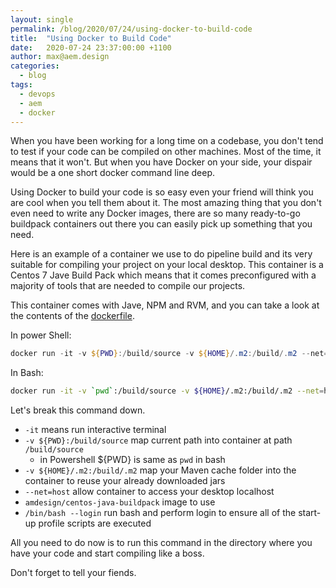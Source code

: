 ```yaml
---
layout: single
permalink: /blog/2020/07/24/using-docker-to-build-code
title:  "Using Docker to Build Code"
date:   2020-07-24 23:37:00:00 +1100
author: max@aem.design
categories:
  - blog
tags:
  - devops
  - aem
  - docker
---
```


When you have been working for a long time on a codebase, you don't tend to test if your code can be compiled on other machines. Most of the time, it means that it won't. But when you have Docker on your side, your dispair would be a one short docker command line deep.

Using Docker to build your code is so easy even your friend will think you are cool when you tell them about it.  The most amazing thing that you don't even need to write any Docker images, there are so many ready-to-go buildpack containers out there you can easily pick up something that you need.

Here is an example of a container we use to do pipeline build and its very suitable for compiling your project on your local desktop. This container is a Centos 7 Jave Build Pack which means that it comes preconfigured with a majority of tools that are needed to compile our projects.

This container comes with Jave, NPM and RVM, and you can take a look at the contents of the [dockerfile](https://github.com/aem-design/docker-centos-java-buildpack/blob/master/Dockerfile).

In power Shell:

```powershell
docker run -it -v ${PWD}:/build/source -v ${HOME}/.m2:/build/.m2 --net=host aemdesign/centos-java-buildpack /bin/bash --login
```

In Bash:

```bash
docker run -it -v `pwd`:/build/source -v ${HOME}/.m2:/build/.m2 --net=host aemdesign/centos-java-buildpack /bin/bash --login
```

Let's break this command down.

* `-it` means run interactive terminal
* `-v ${PWD}:/build/source` map current path into container at path `/build/source`
  * in Powershell ${PWD} is same as `pwd` in bash
* `-v ${HOME}/.m2:/build/.m2` map your Maven cache folder into the container to reuse your already downloaded jars
* `--net=host` allow container to access your desktop localhost
* `amdesign/centos-java-buildpack` image to use
* `/bin/bash --login` run bash and perform login to ensure all of the start-up profile scripts are executed

All you need to do now is to run this command in the directory where you have your code and start compiling like a boss.

Don't forget to tell your fiends.

